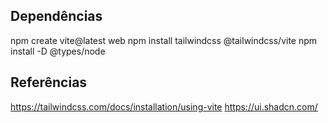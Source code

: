 

## Dependências

npm create vite@latest web
npm install tailwindcss @tailwindcss/vite
npm install -D @types/node


## Referências


https://tailwindcss.com/docs/installation/using-vite
https://ui.shadcn.com/